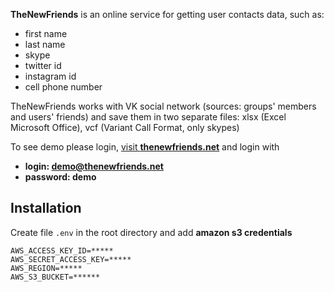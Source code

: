 **TheNewFriends** is an online service for getting user contacts data, such as:

- first name
- last name
- skype
- twitter id
- instagram id
- cell phone number

TheNewFriends works with VK social network (sources: groups' members and users' friends) and save them in two separate files: xlsx (Excel Microsoft Office), vcf (Variant Call Format, only skypes)

To see demo please login, [visit **thenewfriends.net**](http://thenewfriends.net) and login with
- **login: demo@thenewfriends.net**
- **password: demo**

## Installation

Create file `.env` in the root directory and add **amazon s3 credentials**

```console
AWS_ACCESS_KEY_ID=*****
AWS_SECRET_ACCESS_KEY=*****
AWS_REGION=*****
AWS_S3_BUCKET=******
```
